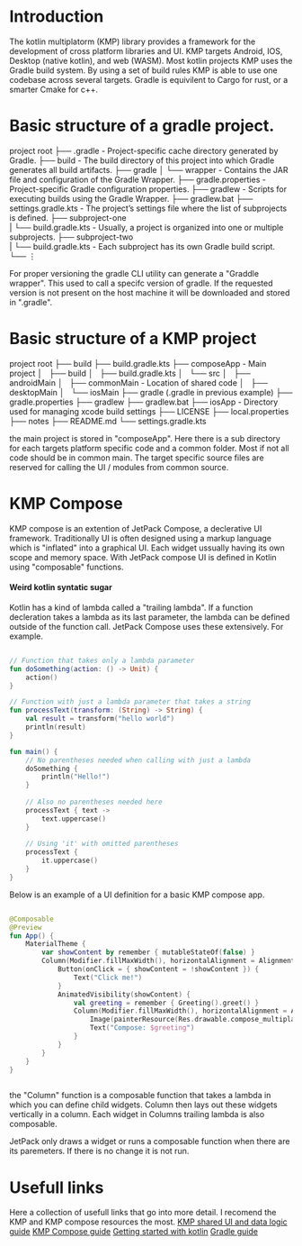 # Introduction
The kotlin multiplatorm (KMP) library provides a framework for the development of
cross platform libraries and UI. KMP targets Android, IOS, Desktop (native kotlin), 
and web (WASM). Most kotlin projects KMP uses the Gradle build system. By using a 
set of build rules KMP is able to use one codebase across several targets. Gradle is 
equivilent to Cargo for rust, or a smarter Cmake for c++.

# Basic structure of a gradle project.

project root
├── .gradle - Project-specific cache directory generated by Gradle.
├── build - The build directory of this project into which Gradle generates all build artifacts.
├── gradle
│   └── wrapper - Contains the JAR file and configuration of the Gradle Wrapper.
├── gradle.properties - Project-specific Gradle configuration properties.
├── gradlew - Scripts for executing builds using the Gradle Wrapper.
├── gradlew.bat 
├── settings.gradle.kts - The project’s settings file where the list of subprojects is defined.
├── subproject-one  
|   └── build.gradle.kts - Usually, a project is organized into one or multiple subprojects.
├── subproject-two  
|   └── build.gradle.kts - Each subproject has its own Gradle build script.
└── ⋮

For proper versioning the gradle CLI utility can generate a "Graddle wrapper".
This used to call a specifc version of gradle. If the requested version is not
present on the host machine it will be downloaded and stored in ".gradle".

# Basic structure of a KMP project
project root
├── build
├── build.gradle.kts
├── composeApp - Main project
│   ├── build
│   ├── build.gradle.kts
│   └── src 
│       ├── androidMain
│       ├── commonMain - Location of shared code
│       ├── desktopMain
│       └── iosMain
├── gradle (.gradle in previous example)
├── gradle.properties
├── gradlew
├── gradlew.bat
├── iosApp - Directory used for managing xcode build settings
├── LICENSE
├── local.properties
├── notes
├── README.md
└── settings.gradle.kts

the main project is stored in "composeApp". Here there is a sub directory
for each targets platform specific code and a common folder. Most if not
all code should be in common main. The target specific source files
are reserved for calling the UI / modules from common source.

# KMP Compose
KMP compose is an extention of JetPack Compose, a declerative UI framework.
Traditionally UI is often designed using a markup language which is "inflated"
into a graphical UI. Each widget ussually having its own scope and memory space.
With JetPack compose UI is defined in Kotlin using "composable" functions.

#### Weird kotlin syntatic sugar
Kotlin has a kind of lambda called a "trailing lambda". If a function decleration
takes a lambda as its last parameter, the lambda can be defined outside of the function
call. JetPack Compose uses these extensively. For example.

``` kotlin

// Function that takes only a lambda parameter
fun doSomething(action: () -> Unit) {
    action()
}

// Function with just a lambda parameter that takes a string
fun processText(transform: (String) -> String) {
    val result = transform("hello world")
    println(result)
}

fun main() {
    // No parentheses needed when calling with just a lambda
    doSomething {
        println("Hello!")
    }
    
    // Also no parentheses needed here
    processText { text ->
        text.uppercase()
    }
    
    // Using 'it' with omitted parentheses
    processText {
        it.uppercase()
    }
}  
```

Below is an example of a UI definition for a basic KMP compose app.


``` kotlin

@Composable
@Preview
fun App() {
    MaterialTheme {
        var showContent by remember { mutableStateOf(false) }
        Column(Modifier.fillMaxWidth(), horizontalAlignment = Alignment.CenterHorizontally) {
            Button(onClick = { showContent = !showContent }) {
                Text("Click me!")
            }
            AnimatedVisibility(showContent) {
                val greeting = remember { Greeting().greet() }
                Column(Modifier.fillMaxWidth(), horizontalAlignment = Alignment.CenterHorizontally) {
                    Image(painterResource(Res.drawable.compose_multiplatform), null)
                    Text("Compose: $greeting")
                }
            }
        }
    }
}
  
```

the "Column" function is a composable function that takes a lambda in which
you can define child widgets. Column then lays out these widgets vertically 
in a column. Each widget in Columns trailing lambda is also composable. 

JetPack only draws a widget or runs a composable function when there are
its paremeters. If there is no change it is not run.

# Usefull links
Here a collection of usefull links that go into more detail. I recomend the KMP
and KMP compose resources the most.
[KMP shared UI and data logic guide](https://www.jetbrains.com/help/kotlin-multiplatform-dev/compose-multiplatform-create-first-app.html)
[KMP Compose guide](https://www.jetbrains.com/help/kotlin-multiplatform-dev/compose-multiplatform-and-jetpack-compose.html)
[Getting started with kotlin](https://kotlinlang.org/docs/getting-started.html)
[Gradle guide](https://docs.gradle.org/current/userguide/userguide.html)

